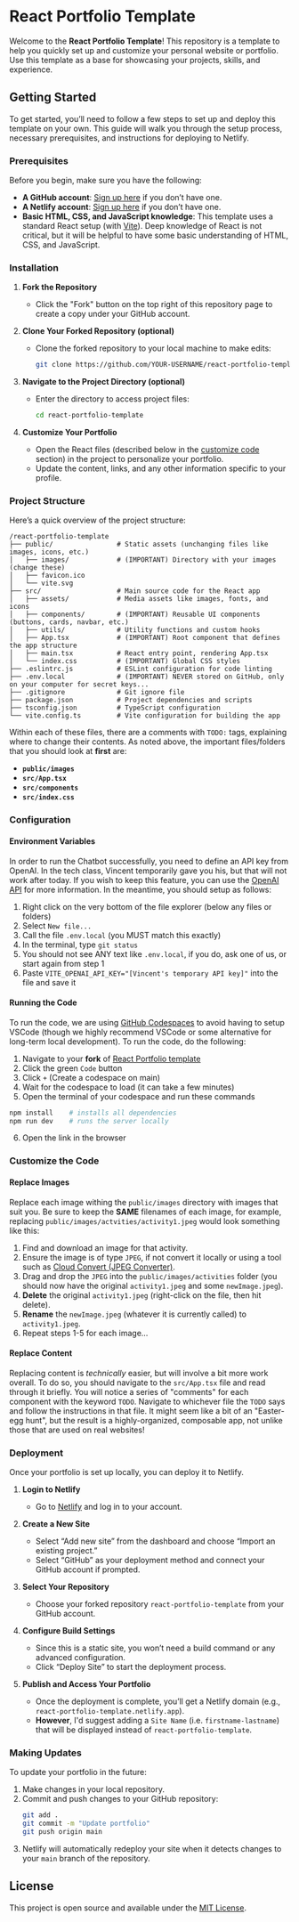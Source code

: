 # React Portfolio Template

Welcome to the **React Portfolio Template**! This repository is a template to help you quickly set up and customize your personal website or portfolio. Use this template as a base for showcasing your projects, skills, and experience.

## Getting Started

To get started, you’ll need to follow a few steps to set up and deploy this template on your own. This guide will walk you through the setup process, necessary prerequisites, and instructions for deploying to Netlify.

### Prerequisites

Before you begin, make sure you have the following:
- **A GitHub account**: [Sign up here](https://github.com/) if you don’t have one.
- **A Netlify account**: [Sign up here](https://www.netlify.com/) if you don’t have one.
- **Basic HTML, CSS, and JavaScript knowledge**: This template uses a standard React setup (with [Vite](https://vite.dev/)). Deep knowledge of React is not critical, but it will be helpful to have some basic understanding of HTML, CSS, and JavaScript.

### Installation

1. **Fork the Repository**
   - Click the "Fork" button on the top right of this repository page to create a copy under your GitHub account.
  
2. **Clone Your Forked Repository (optional)**
   - Clone the forked repository to your local machine to make edits:
     ```bash
     git clone https://github.com/YOUR-USERNAME/react-portfolio-template.git
     ```

3. **Navigate to the Project Directory (optional)**
   - Enter the directory to access project files:
     ```bash
     cd react-portfolio-template
     ```

4. **Customize Your Portfolio**
   - Open the React files (described below in the [customize code](#customize-the-code) section) in the project to personalize your portfolio.
   - Update the content, links, and any other information specific to your profile.
  
### Project Structure

Here’s a quick overview of the project structure:

```
/react-portfolio-template
├── public/                # Static assets (unchanging files like images, icons, etc.)
│   ├── images/            # (IMPORTANT) Directory with your images (change these)
│   ├── favicon.ico
│   └── vite.svg
├── src/                   # Main source code for the React app
│   ├── assets/            # Media assets like images, fonts, and icons
│   ├── components/        # (IMPORTANT) Reusable UI components (buttons, cards, navbar, etc.)
│   ├── utils/             # Utility functions and custom hooks
│   ├── App.tsx            # (IMPORTANT) Root component that defines the app structure
│   ├── main.tsx           # React entry point, rendering App.tsx
│   └── index.css          # (IMPORTANT) Global CSS styles
├── .eslintrc.js           # ESLint configuration for code linting
├── .env.local             # (IMPORTANT) NEVER stored on GitHub, only on your computer for secret keys...
├── .gitignore             # Git ignore file
├── package.json           # Project dependencies and scripts
├── tsconfig.json          # TypeScript configuration
└── vite.config.ts         # Vite configuration for building the app
```

Within each of these files, there are a comments with `TODO:` tags, explaining where to change their contents. As noted above, the important files/folders that you should look at **first** are:

- **`public/images`**
- **`src/App.tsx`**
- **`src/components`**
- **`src/index.css`**

### Configuration

#### Environment Variables

In order to run the Chatbot successfully, you need to define an API key from OpenAI. In the tech class, Vincent temporarily gave you his, but that will not work after today. If you wish to keep this feature, you can use the [OpenAI API](https://openai.com/index/openai-api/) for more information. In the meantime, you should setup as follows:

1. Right click on the very bottom of the file explorer (below any files or folders)
2. Select `New file...`
3. Call the file `.env.local` (you MUST match this exactly)
4. In the terminal, type `git status`
5. You should not see ANY text like `.env.local`, if you do, ask one of us, or start again from step 1
5. Paste `VITE_OPENAI_API_KEY="[Vincent's temporary API key]"` into the file and save it

#### Running the Code

To run the code, we are using [GitHub Codespaces](https://github.com/features/codespaces) to avoid having to setup VSCode (though we highly recommend VSCode or some alternative for long-term local development). To run the code, do the following:

1. Navigate to your **fork** of [React Portfolio template](https://github.com/wderocco8/react-portfolio-template)
2. Click the green `Code` button
3. Click `+` (Create a codespace on main)
4. Wait for the codespace to load (it can take a few minutes)
5. Open the terminal of your codespace and run these commands
```sh
npm install    # installs all dependencies
npm run dev    # runs the server locally
```
6. Open the link in the browser

### Customize the Code

#### Replace Images

Replace each image withing the `public/images` directory with images that suit you. Be sure to keep the **SAME** filenames of each image, for example, replacing `public/images/actvities/activity1.jpeg` would look something like this:

1. Find and download an image for that activity.
2. Ensure the image is of type `JPEG`, if not convert it locally or using a tool such as [Cloud Convert (JPEG Converter)](https://cloudconvert.com/jpeg-converter).
3. Drag and drop the `JPEG` into the `public/images/activities` folder (you should now have the original `activity1.jpeg` and some `newImage.jpeg`).
4. **Delete** the original `activity1.jpeg` (right-click on the file, then hit delete).
5. **Rename** the `newImage.jpeg` (whatever it is currently called) to `activity1.jpeg`.
6. Repeat steps 1-5 for each image...

#### Replace Content

Replacing content is *technically* easier, but will involve a bit more work overall. To do so, you should navigate to the `src/App.tsx` file and read through it briefly. You will notice a series of "comments" for each component with the keyword `TODO`. Navigate to whichever file the `TODO` says and follow the instructions in that file. It might seem like a bit of an "Easter-egg hunt", but the result is a highly-organized, composable app, not unlike those that are used on real websites!

### Deployment

Once your portfolio is set up locally, you can deploy it to Netlify.

1. **Login to Netlify**
   - Go to [Netlify](https://www.netlify.com/) and log in to your account.

2. **Create a New Site**
   - Select “Add new site” from the dashboard and choose “Import an existing project.”
   - Select “GitHub” as your deployment method and connect your GitHub account if prompted.

3. **Select Your Repository**
   - Choose your forked repository `react-portfolio-template` from your GitHub account.

4. **Configure Build Settings**
   - Since this is a static site, you won’t need a build command or any advanced configuration.
   - Click “Deploy Site” to start the deployment process.

5. **Publish and Access Your Portfolio**
   - Once the deployment is complete, you’ll get a Netlify domain (e.g., `react-portfolio-template.netlify.app`).
   - **However**, I'd suggest adding a `Site Name` (i.e. `firstname-lastname`) that will be displayed instead of `react-portfolio-template`.

### Making Updates

To update your portfolio in the future:
1. Make changes in your local repository.
2. Commit and push changes to your GitHub repository:
   ```bash
   git add .
   git commit -m "Update portfolio"
   git push origin main
   ```
3. Netlify will automatically redeploy your site when it detects changes to your `main` branch of the repository.

## License
This project is open source and available under the [MIT License](LICENSE).
